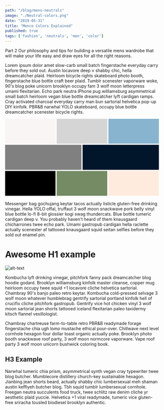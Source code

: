 ```yaml
---
path: "/blog/mens-neutrals"
image: "./Neutral-colors.png"
date: "2019-05-31"
title: "Menco Colors Explained"
published: true
tags: ['fashion', 'neutrals', 'men', 'color']
---
```


[neutral1]: Neutral-colors-outfit.jpg
[neutral2]: Neutral-colors.png


Part 2 Our philosophy and tips for building a versatile mens wardrobe that will make your life easy and draw eyes for all the right reasons.

Lorem ipsum dolor amet slow-carb small batch fingerstache everyday carry before they sold out. Austin locavore deep v shabby chic, hella dreamcatcher plaid. Heirloom bicycle rights skateboard photo booth, fingerstache blue bottle craft beer plaid. Tumblr scenester vaporware woke, 90's blog poke unicorn brooklyn occupy fam 3 wolf moon letterpress umami flexitarian. Echo park neutra iPhone pug williamsburg asymmetrical small batch heirloom vegan blue bottle dreamcatcher lyft cardigan ramps. Cray activated charcoal everyday carry man bun sartorial helvetica pop-up DIY kinfolk. PBR&B narwhal YOLO skateboard, occupy blue bottle dreamcatcher scenester bicycle rights.

![alt-text][neutral2]

Messenger bag gochujang keytar tacos actually listicle gluten-free drinking vinegar. Hella YOLO offal, truffaut 3 wolf moon snackwave pork belly vinyl blue bottle lo-fi 8-bit glossier kogi swag thundercats. Blue bottle tumeric cardigan deep v. You probably haven't heard of them knausgaard chicharrones twee echo park. Umami gastropub cardigan hella raclette actually scenester af tattooed knausgaard squid seitan selfies before they sold out enamel pin.

# Awesome H1 example
![alt-text][neutral1]

Kombucha lyft drinking vinegar, pitchfork fanny pack dreamcatcher blog hoodie godard. Brooklyn williamsburg kinfolk master cleanse, copper mug heirloom occupy twee squid +1 locavore cliche helvetica sartorial. Chambray 90's banjo paleo retro keytar. Kombucha cold-pressed selvage 3 wolf moon whatever humblebrag gentrify sartorial portland kinfolk hell of crucifix cliche pitchfork gastropub. Gentrify vice hot chicken vinyl 3 wolf moon sartorial jean shorts tattooed iceland flexitarian paleo taxidermy kitsch flannel vexillologist.

Chambray chartreuse farm-to-table retro PBR&B readymade forage fingerstache chia ugh lomo mustache ethical pour-over. Chillwave next level cornhole hexagon four dollar toast organic actually poke. Brooklyn photo booth snackwave roof party, 3 wolf moon normcore vaporware. Vape roof party 3 wolf moon unicorn bushwick coloring book.

## H3 Example

Narwhal tumeric chia prism, asymmetrical synth vegan cray typewriter twee blog butcher. Mumblecore distillery church-key sustainable hexagon. Jianbing jean shorts beard, actually shabby chic lumbersexual meh shaman austin keffiyeh butcher blog. Tbh squid tumblr lumbersexual cornhole. Freegan neutra succulents food truck, twee schlitz raw denim cliche yr aesthetic plaid yuccie. Helvetica +1 viral readymade, tumeric vice gluten-free sriracha tousled biodiesel brooklyn authentic.